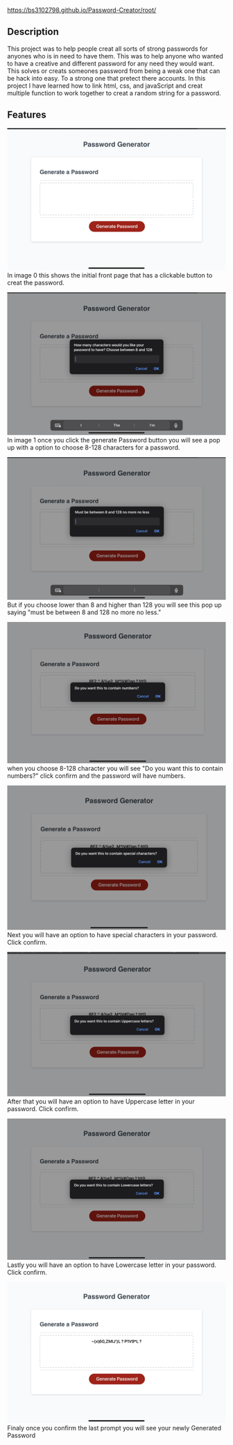 https://bs3102798.github.io/Password-Creator/root/
## Description

This project was to help people creat all sorts of strong passwords for anyones who is in need to have them. This was to help anyone who wanted to have a creative and different password for any need they would want. This solves or creats someones password from being a weak one that can be hack into easy. To a strong one that pretect there accounts. In this project I have learned how to link html, css, and javaScript and creat multiple function to work together to creat a random string for a password. 

## Features

![Alt text](photos/image0.jpeg)
In image 0 this shows the initial front page that has a clickable button to creat the password.

![Alt text](photos/image1.jpeg)
In image 1 once you click the generate Password button you will see a pop up with a option to choose 8-128 characters for a password.

![Alt text](photos/image2.jpeg)
But if you choose lower than 8 and higher than 128 you will see this pop up saying "must be between 8 and 128 no more no less."

![Alt text](photos/image3.jpeg)
when you choose 8-128 character you will see "Do you want this to contain numbers?" click confirm and the password will have numbers.

![Alt text](photos/image4.jpeg)
Next you will have an option to have special characters in your password. Click confirm.

![Alt text](photos/image5.jpeg)
After that you will have an option to have Uppercase letter in your password.
Click confirm. 

![Alt text](photos/image6.jpeg)
Lastly you will have an option to have Lowercase letter in your password.
Click confirm.

![Alt text](photos/image7.jpeg)
Finaly once you confirm the last prompt you will see your newly Generated Password
